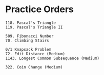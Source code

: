 # Practice Orders
~~~
118. Pascal's Triangle
119. Pascal's Triangle II
~~~

~~~
509. Fibonacci Number
70. Climbing Stairs
~~~

~~~
0/1 Knapsack Problem
72. Edit Distance (Medium)
1143. Longest Common Subsequence (Medium)
~~~

~~~
322. Coin Change (Medium)
~~~
